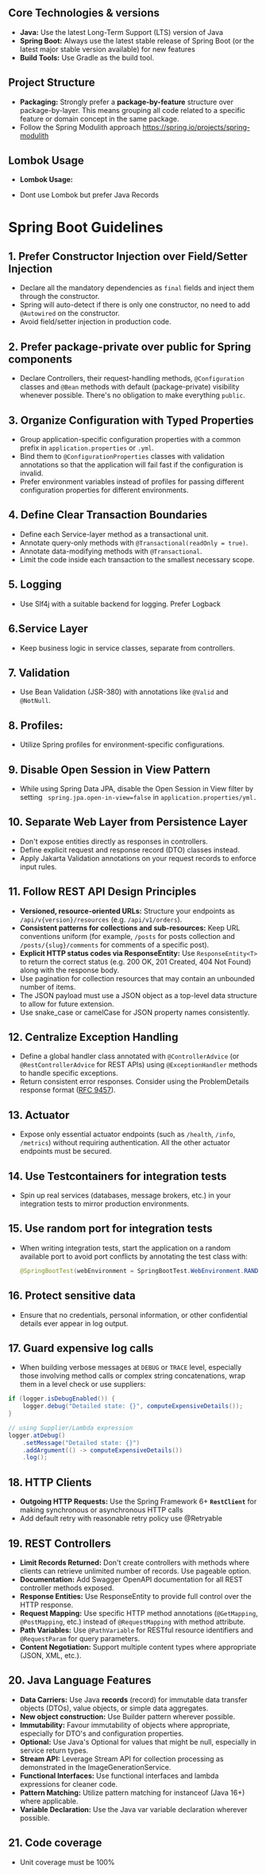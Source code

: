 ## Core Technologies & versions
* **Java:** Use the latest Long-Term Support (LTS) version of Java
* **Spring Boot:** Always use the latest stable release of Spring Boot (or the latest major stable version available) for new features
* **Build Tools:** Use Gradle as the build tool. 

## Project Structure
* **Packaging:** Strongly prefer a **package-by-feature** structure over package-by-layer. This means grouping all code related to a specific feature or domain concept in the same package.
* Follow the Spring Modulith approach https://spring.io/projects/spring-modulith 

## Lombok Usage
* **Lombok Usage:**
- Dont use Lombok but prefer Java Records

# Spring Boot Guidelines

## 1. Prefer Constructor Injection over Field/Setter Injection
* Declare all the mandatory dependencies as `final` fields and inject them through the constructor.
* Spring will auto-detect if there is only one constructor, no need to add `@Autowired` on the constructor.
* Avoid field/setter injection in production code.

## 2. Prefer package-private over public for Spring components
* Declare Controllers, their request-handling methods, `@Configuration` classes and `@Bean` methods with default (package-private) visibility whenever possible. There's no obligation to make everything `public`.

## 3. Organize Configuration with Typed Properties
* Group application-specific configuration properties with a common prefix in `application.properties` or `.yml`.
* Bind them to `@ConfigurationProperties` classes with validation annotations so that the application will fail fast if the configuration is invalid.
* Prefer environment variables instead of profiles for passing different configuration properties for different environments.

## 4. Define Clear Transaction Boundaries
* Define each Service-layer method as a transactional unit.
* Annotate query-only methods with `@Transactional(readOnly = true)`.
* Annotate data-modifying methods with `@Transactional`.
* Limit the code inside each transaction to the smallest necessary scope.

## 5. Logging
* Use Slf4j with a suitable backend for logging. Prefer Logback

## 6.Service Layer
* Keep business logic in service classes, separate from controllers.

## 7. Validation
* Use Bean Validation (JSR-380) with annotations like `@Valid` and `@NotNull`.

## 8. Profiles:
* Utilize Spring profiles for environment-specific configurations.

## 9. Disable Open Session in View Pattern
* While using Spring Data JPA, disable the Open Session in View filter by setting ` spring.jpa.open-in-view=false` in `application.properties/yml.`

## 10. Separate Web Layer from Persistence Layer
* Don't expose entities directly as responses in controllers.
* Define explicit request and response record (DTO) classes instead.
* Apply Jakarta Validation annotations on your request records to enforce input rules.

## 11. Follow REST API Design Principles
* **Versioned, resource-oriented URLs:** Structure your endpoints as `/api/v{version}/resources` (e.g. `/api/v1/orders`).
* **Consistent patterns for collections and sub-resources:** Keep URL conventions uniform (for example, `/posts` for posts collection and `/posts/{slug}/comments` for comments of a specific post).
* **Explicit HTTP status codes via ResponseEntity:** Use `ResponseEntity<T>` to return the correct status (e.g. 200 OK, 201 Created, 404 Not Found) along with the response body.
* Use pagination for collection resources that may contain an unbounded number of items.
* The JSON payload must use a JSON object as a top-level data structure to allow for future extension.
* Use snake_case or camelCase for JSON property names consistently.

## 12. Centralize Exception Handling
* Define a global handler class annotated with `@ControllerAdvice` (or `@RestControllerAdvice` for REST APIs) using `@ExceptionHandler` methods to handle specific exceptions.
* Return consistent error responses. Consider using the ProblemDetails response format ([RFC 9457](https://www.rfc-editor.org/rfc/rfc9457)).

## 13. Actuator
* Expose only essential actuator endpoints (such as `/health`, `/info`, `/metrics`) without requiring authentication. All the other actuator endpoints must be secured.

## 14. Use Testcontainers for integration tests
* Spin up real services (databases, message brokers, etc.) in your integration tests to mirror production environments.

## 15. Use random port for integration tests
* When writing integration tests, start the application on a random available port to avoid port conflicts by annotating the test class with:

    ```java
    @SpringBootTest(webEnvironment = SpringBootTest.WebEnvironment.RANDOM_PORT)
    ```
## 16. Protect sensitive data
* Ensure that no credentials, personal information, or other confidential details ever appear in log output.

## 17. Guard expensive log calls
* When building verbose messages at `DEBUG` or `TRACE` level, especially those involving method calls or complex string concatenations, wrap them in a level check or use suppliers:

```java
if (logger.isDebugEnabled()) {
    logger.debug("Detailed state: {}", computeExpensiveDetails());
}

// using Supplier/Lambda expression
logger.atDebug()
	.setMessage("Detailed state: {}")
	.addArgument(() -> computeExpensiveDetails())
    .log();
```

## 18. HTTP Clients
* **Outgoing HTTP Requests:** Use the Spring Framework 6+ **`RestClient`** for making synchronous or asynchronous HTTP calls
* Add default retry with reasonable retry policy use @Retryable 

## 19. REST Controllers
* **Limit Records Returned:** Don't create controllers with methods where clients can retrieve unlimited number of records. Use pageable option.
* **Documentation:** Add Swagger OpenAPI documentation for all REST controller methods exposed.
* **Response Entities:** Use ResponseEntity to provide full control over the HTTP response.
* **Request Mapping:** Use specific HTTP method annotations (`@GetMapping`, `@PostMapping`, etc.) instead of `@RequestMapping` with method attribute.
* **Path Variables:** Use `@PathVariable` for RESTful resource identifiers and `@RequestParam` for query parameters.
* **Content Negotiation:** Support multiple content types where appropriate (JSON, XML, etc.).

## 20. Java Language Features
* **Data Carriers:** Use Java **records** (record) for immutable data transfer objects (DTOs), value objects, or simple data aggregates.
* **New object construction:** Use Builder pattern wherever possible.
* **Immutability:** Favour immutability of objects where appropriate, especially for DTO's and configuration properties.
* **Optional:** Use Java's Optional for values that might be null, especially in service return types.
* **Stream API:** Leverage Stream API for collection processing as demonstrated in the ImageGenerationService.
* **Functional Interfaces:** Use functional interfaces and lambda expressions for cleaner code.
* **Pattern Matching:** Utilize pattern matching for instanceof (Java 16+) where applicable.
* **Variable Declaration:** Use the Java var variable declaration wherever possible.

## 21. Code coverage
* Unit coverage must be 100%
